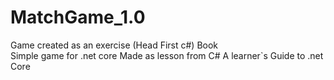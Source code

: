 # MatchGame_1.0
Game created as an exercise (Head First c#) Book  
Simple game for .net core
Made as lesson from C# A learner`s Guide to .net Core
